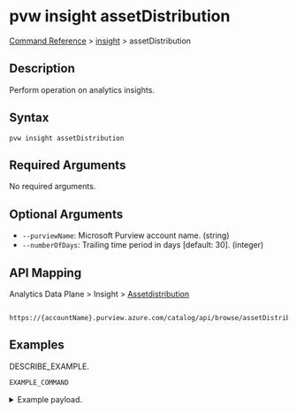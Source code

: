 # pvw insight assetDistribution
[Command Reference](../../../README.md#command-reference) > [insight](./main.md) > assetDistribution

## Description
Perform operation on analytics insights.

## Syntax
```
pvw insight assetDistribution
```

## Required Arguments
No required arguments.

## Optional Arguments
- `--purviewName`: Microsoft Purview account name. (string)
- `--numberOfDays`: Trailing time period in days [default: 30]. (integer)

## API Mapping
Analytics Data Plane > Insight > [Assetdistribution]()
```
 https://{accountName}.purview.azure.com/catalog/api/browse/assetDistribution
```

## Examples
DESCRIBE_EXAMPLE.
```powershell
EXAMPLE_COMMAND
```
<details><summary>Example payload.</summary>
<p>

```json
PASTE_JSON_HERE
```
</p>
</details>